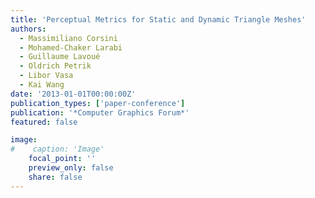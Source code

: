 ```yaml
---
title: 'Perceptual Metrics for Static and Dynamic Triangle Meshes'
authors:
  - Massimiliano Corsini
  - Mohamed-Chaker Larabi
  - Guillaume Lavoué
  - Oldrich Petrik
  - Libor Vasa
  - Kai Wang
date: '2013-01-01T00:00:00Z'
publication_types: ['paper-conference']
publication: '*Computer Graphics Forum*'
featured: false

image:
#    caption: 'Image'
    focal_point: ''
    preview_only: false
    share: false
---
```

